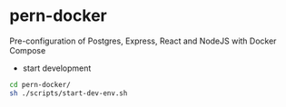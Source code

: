 # pern-docker
Pre-configuration of Postgres, Express, React and NodeJS with Docker Compose

- start development
```bash
cd pern-docker/
sh ./scripts/start-dev-env.sh
```
